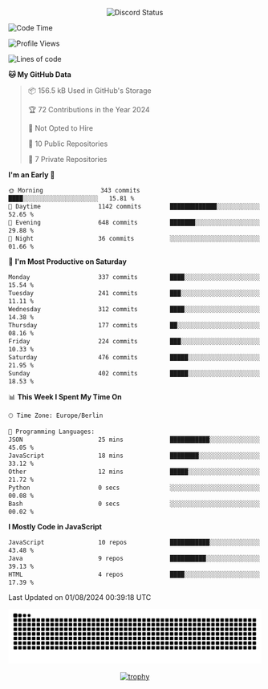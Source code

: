 <!-- Discord Status -->
<p align="center">
  <img src="https://lanyard.cnrad.dev/api/531896089096486922?borderRadius=30px" alt="Discord Status" />
</p>

<!--START_SECTION:waka-->
![Code Time](http://img.shields.io/badge/Code%20Time-904%20hrs%2012%20mins-blue)

![Profile Views](http://img.shields.io/badge/Profile%20Views-1-blue)

![Lines of code](https://img.shields.io/badge/From%20Hello%20World%20I%27ve%20Written-3.9%20million%20lines%20of%20code-blue)

**🐱 My GitHub Data** 

> 📦 156.5 kB Used in GitHub's Storage 
 > 
> 🏆 72 Contributions in the Year 2024
 > 
> 🚫 Not Opted to Hire
 > 
> 📜 10 Public Repositories 
 > 
> 🔑 7 Private Repositories 
 > 
**I'm an Early 🐤** 

```text
🌞 Morning                343 commits         ████░░░░░░░░░░░░░░░░░░░░░   15.81 % 
🌆 Daytime                1142 commits        █████████████░░░░░░░░░░░░   52.65 % 
🌃 Evening                648 commits         ███████░░░░░░░░░░░░░░░░░░   29.88 % 
🌙 Night                  36 commits          ░░░░░░░░░░░░░░░░░░░░░░░░░   01.66 % 
```
📅 **I'm Most Productive on Saturday** 

```text
Monday                   337 commits         ████░░░░░░░░░░░░░░░░░░░░░   15.54 % 
Tuesday                  241 commits         ███░░░░░░░░░░░░░░░░░░░░░░   11.11 % 
Wednesday                312 commits         ████░░░░░░░░░░░░░░░░░░░░░   14.38 % 
Thursday                 177 commits         ██░░░░░░░░░░░░░░░░░░░░░░░   08.16 % 
Friday                   224 commits         ███░░░░░░░░░░░░░░░░░░░░░░   10.33 % 
Saturday                 476 commits         █████░░░░░░░░░░░░░░░░░░░░   21.95 % 
Sunday                   402 commits         █████░░░░░░░░░░░░░░░░░░░░   18.53 % 
```


📊 **This Week I Spent My Time On** 

```text
🕑︎ Time Zone: Europe/Berlin

💬 Programming Languages: 
JSON                     25 mins             ███████████░░░░░░░░░░░░░░   45.05 % 
JavaScript               18 mins             ████████░░░░░░░░░░░░░░░░░   33.12 % 
Other                    12 mins             █████░░░░░░░░░░░░░░░░░░░░   21.72 % 
Python                   0 secs              ░░░░░░░░░░░░░░░░░░░░░░░░░   00.08 % 
Bash                     0 secs              ░░░░░░░░░░░░░░░░░░░░░░░░░   00.02 % 
```

**I Mostly Code in JavaScript** 

```text
JavaScript               10 repos            ███████████░░░░░░░░░░░░░░   43.48 % 
Java                     9 repos             ██████████░░░░░░░░░░░░░░░   39.13 % 
HTML                     4 repos             ████░░░░░░░░░░░░░░░░░░░░░   17.39 % 
```




 Last Updated on 01/08/2024 00:39:18 UTC
<!--END_SECTION:waka-->

<!-- GitHub Contribution Snake -->
<p align="center">
  <img src="https://raw.githubusercontent.com/vxnsin/vxnsin/output/github-contribution-grid-snake-dark.svg" alt="GitHub Contribution Snake" />
</p>

<!-- GitHub Trophy -->
<p align="center">
  <a href="https://github.com/ryo-ma/github-profile-trophy">
    <img src="https://github-profile-trophy.vercel.app/?username=vxnsin&theme=onedark" alt="trophy" />
  </a>
</p>
